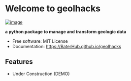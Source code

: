 # Welcome to geolhacks


[![image](https://img.shields.io/pypi/v/geolhacks.svg)](https://pypi.python.org/pypi/geolhacks)


**a python package to manage and transform geologic data**


-   Free software: MIT License
-   Documentation: <https://BaterHub.github.io/geolhacks>
    

## Features

-   Under Construction (DEMO)
